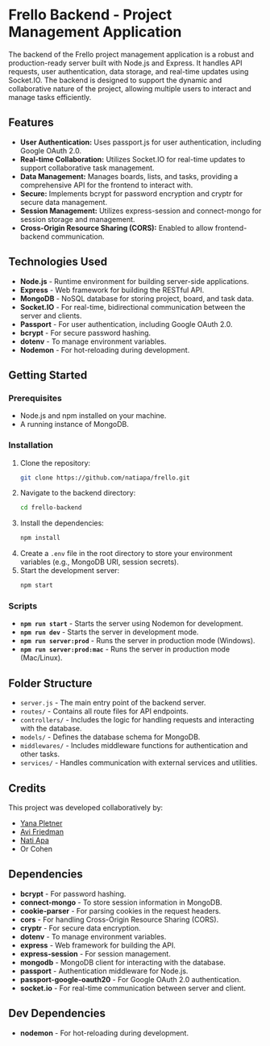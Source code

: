 # Frello Backend - Project Management Application

The backend of the Frello project management application is a robust and production-ready server built with Node.js and Express. It handles API requests, user authentication, data storage, and real-time updates using Socket.IO. The backend is designed to support the dynamic and collaborative nature of the project, allowing multiple users to interact and manage tasks efficiently.

## Features

- **User Authentication:** Uses passport.js for user authentication, including Google OAuth 2.0.
- **Real-time Collaboration:** Utilizes Socket.IO for real-time updates to support collaborative task management.
- **Data Management:** Manages boards, lists, and tasks, providing a comprehensive API for the frontend to interact with.
- **Secure:** Implements bcrypt for password encryption and cryptr for secure data management.
- **Session Management:** Utilizes express-session and connect-mongo for session storage and management.
- **Cross-Origin Resource Sharing (CORS):** Enabled to allow frontend-backend communication.

## Technologies Used

- **Node.js** - Runtime environment for building server-side applications.
- **Express** - Web framework for building the RESTful API.
- **MongoDB** - NoSQL database for storing project, board, and task data.
- **Socket.IO** - For real-time, bidirectional communication between the server and clients.
- **Passport** - For user authentication, including Google OAuth 2.0.
- **bcrypt** - For secure password hashing.
- **dotenv** - To manage environment variables.
- **Nodemon** - For hot-reloading during development.

## Getting Started

### Prerequisites

- Node.js and npm installed on your machine.
- A running instance of MongoDB.

### Installation

1. Clone the repository:
    ```bash
    git clone https://github.com/natiapa/frello.git
    ```
2. Navigate to the backend directory:
    ```bash
    cd frello-backend
    ```
3. Install the dependencies:
    ```bash
    npm install
    ```
4. Create a `.env` file in the root directory to store your environment variables (e.g., MongoDB URI, session secrets).
5. Start the development server:
    ```bash
    npm start
    ```

### Scripts

- **`npm run start`** - Starts the server using Nodemon for development.
- **`npm run dev`** - Starts the server in development mode.
- **`npm run server:prod`** - Runs the server in production mode (Windows).
- **`npm run server:prod:mac`** - Runs the server in production mode (Mac/Linux).

## Folder Structure

- `server.js` - The main entry point of the backend server.
- `routes/` - Contains all route files for API endpoints.
- `controllers/` - Includes the logic for handling requests and interacting with the database.
- `models/` - Defines the database schema for MongoDB.
- `middlewares/` - Includes middleware functions for authentication and other tasks.
- `services/` - Handles communication with external services and utilities.

## Credits

This project was developed collaboratively by:
- [Yana Pletner](https://github.com/YanaPletner)
- [Avi Friedman](https://github.com/avi-friedman-IL)
- [Nati Apa](https://github.com/natiapa)
- Or Cohen

## Dependencies

- **bcrypt** - For password hashing.
- **connect-mongo** - To store session information in MongoDB.
- **cookie-parser** - For parsing cookies in the request headers.
- **cors** - For handling Cross-Origin Resource Sharing (CORS).
- **cryptr** - For secure data encryption.
- **dotenv** - To manage environment variables.
- **express** - Web framework for building the API.
- **express-session** - For session management.
- **mongodb** - MongoDB client for interacting with the database.
- **passport** - Authentication middleware for Node.js.
- **passport-google-oauth20** - For Google OAuth 2.0 authentication.
- **socket.io** - For real-time communication between server and client.

## Dev Dependencies

- **nodemon** - For hot-reloading during development.

